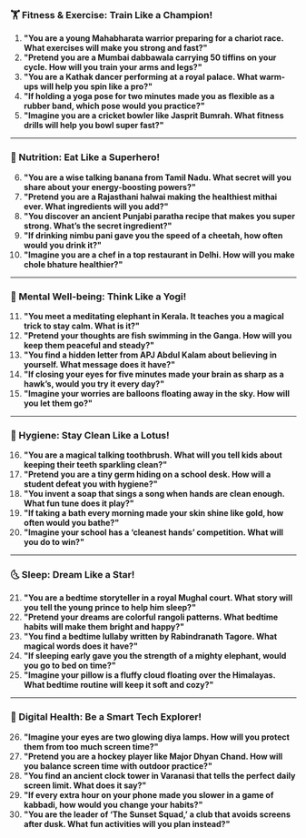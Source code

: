 ### **🏋️ Fitness & Exercise: Train Like a Champion!**  
1. **"You are a young Mahabharata warrior preparing for a chariot race. What exercises will make you strong and fast?"**  
2. **"Pretend you are a Mumbai dabbawala carrying 50 tiffins on your cycle. How will you train your arms and legs?"**  
3. **"You are a Kathak dancer performing at a royal palace. What warm-ups will help you spin like a pro?"**  
4. **"If holding a yoga pose for two minutes made you as flexible as a rubber band, which pose would you practice?"**  
5. **"Imagine you are a cricket bowler like Jasprit Bumrah. What fitness drills will help you bowl super fast?"**  

---

### **🍛 Nutrition: Eat Like a Superhero!**  
6. **"You are a wise talking banana from Tamil Nadu. What secret will you share about your energy-boosting powers?"**  
7. **"Pretend you are a Rajasthani halwai making the healthiest mithai ever. What ingredients will you add?"**  
8. **"You discover an ancient Punjabi paratha recipe that makes you super strong. What’s the secret ingredient?"**  
9. **"If drinking nimbu pani gave you the speed of a cheetah, how often would you drink it?"**  
10. **"Imagine you are a chef in a top restaurant in Delhi. How will you make chole bhature healthier?"**  

---

### **🧘 Mental Well-being: Think Like a Yogi!**  
11. **"You meet a meditating elephant in Kerala. It teaches you a magical trick to stay calm. What is it?"**  
12. **"Pretend your thoughts are fish swimming in the Ganga. How will you keep them peaceful and steady?"**  
13. **"You find a hidden letter from APJ Abdul Kalam about believing in yourself. What message does it have?"**  
14. **"If closing your eyes for five minutes made your brain as sharp as a hawk’s, would you try it every day?"**  
15. **"Imagine your worries are balloons floating away in the sky. How will you let them go?"**  

---

### **🛁 Hygiene: Stay Clean Like a Lotus!**  
16. **"You are a magical talking toothbrush. What will you tell kids about keeping their teeth sparkling clean?"**  
17. **"Pretend you are a tiny germ hiding on a school desk. How will a student defeat you with hygiene?"**  
18. **"You invent a soap that sings a song when hands are clean enough. What fun tune does it play?"**  
19. **"If taking a bath every morning made your skin shine like gold, how often would you bathe?"**  
20. **"Imagine your school has a ‘cleanest hands’ competition. What will you do to win?"**  

---

### **🌜 Sleep: Dream Like a Star!**  
21. **"You are a bedtime storyteller in a royal Mughal court. What story will you tell the young prince to help him sleep?"**  
22. **"Pretend your dreams are colorful rangoli patterns. What bedtime habits will make them bright and happy?"**  
23. **"You find a bedtime lullaby written by Rabindranath Tagore. What magical words does it have?"**  
24. **"If sleeping early gave you the strength of a mighty elephant, would you go to bed on time?"**  
25. **"Imagine your pillow is a fluffy cloud floating over the Himalayas. What bedtime routine will keep it soft and cozy?"**  

---

### **📱 Digital Health: Be a Smart Tech Explorer!**  
26. **"Imagine your eyes are two glowing diya lamps. How will you protect them from too much screen time?"**  
27. **"Pretend you are a hockey player like Major Dhyan Chand. How will you balance screen time with outdoor practice?"**  
28. **"You find an ancient clock tower in Varanasi that tells the perfect daily screen limit. What does it say?"**  
29. **"If every extra hour on your phone made you slower in a game of kabbadi, how would you change your habits?"**  
30. **"You are the leader of ‘The Sunset Squad,’ a club that avoids screens after dusk. What fun activities will you plan instead?"**
